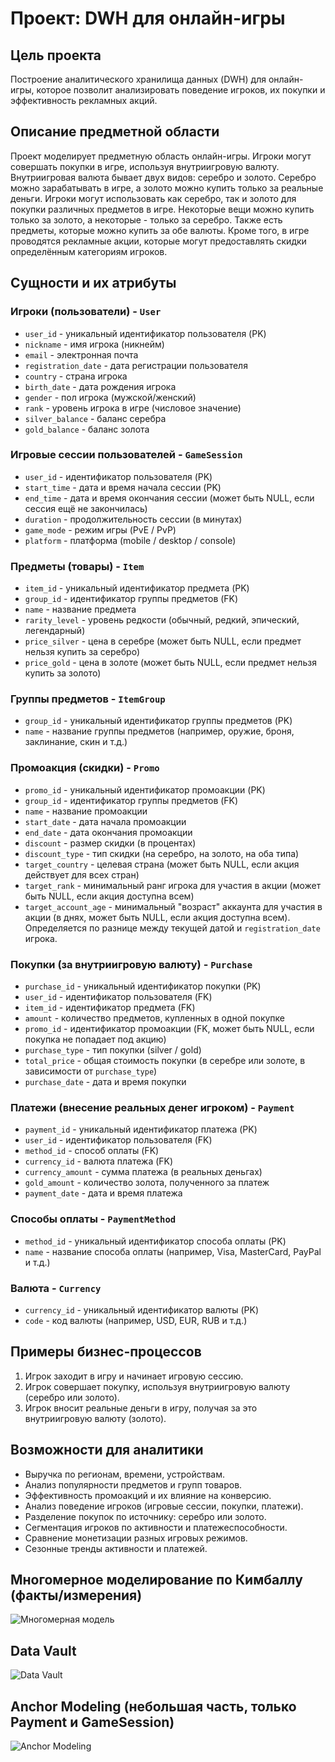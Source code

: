 # Проект: DWH для онлайн-игры

## Цель проекта
Построение аналитического хранилища данных (DWH) для онлайн-игры, которое позволит анализировать поведение игроков, их покупки и эффективность рекламных акций.

## Описание предметной области

Проект моделирует предметную область онлайн-игры. Игроки могут совершать покупки в игре, используя внутриигровую валюту. Внутриигровая валюта бывает двух видов: серебро и золото. Серебро можно зарабатывать в игре, а золото можно купить только за реальные деньги. Игроки могут использовать как серебро, так и золото для покупки различных предметов в игре. Некоторые вещи можно купить только за золото, а некоторые - только за серебро. Также есть предметы, которые можно купить за обе валюты. Кроме того, в игре проводятся рекламные акции, которые могут предоставлять скидки определённым категориям игроков.

## Сущности и их атрибуты

### Игроки (пользователи) - `User`
- `user_id` - уникальный идентификатор пользователя (PK)
- `nickname` - имя игрока (никнейм)
- `email` - электронная почта
- `registration_date` - дата регистрации пользователя
- `country` - страна игрока
- `birth_date` - дата рождения игрока
- `gender` - пол игрока (мужской/женский)
- `rank` - уровень игрока в игре (числовое значение)
- `silver_balance` - баланс серебра
- `gold_balance` - баланс золота

### Игровые сессии пользователей - `GameSession`
- `user_id` - идентификатор пользователя (PK)
- `start_time` - дата и время начала сессии (PK)
- `end_time` - дата и время окончания сессии (может быть NULL, если сессия ещё не закончилась)
- `duration` - продолжительность сессии (в минутах)
- `game_mode` - режим игры (PvE / PvP)
- `platform` - платформа (mobile / desktop / console)

### Предметы (товары) - `Item`
- `item_id` - уникальный идентификатор предмета (PK)
- `group_id` - идентификатор группы предметов (FK)
- `name` - название предмета
- `rarity_level` - уровень редкости (обычный, редкий, эпический, легендарный)
- `price_silver` - цена в серебре (может быть NULL, если предмет нельзя купить за серебро)
- `price_gold` - цена в золоте (может быть NULL, если предмет нельзя купить за золото)

### Группы предметов - `ItemGroup`
- `group_id` - уникальный идентификатор группы предметов (PK)
- `name` - название группы предметов (например, оружие, броня, заклинание, скин и т.д.)

### Промоакция (скидки) - `Promo`
- `promo_id` - уникальный идентификатор промоакции (PK)
- `group_id` - идентификатор группы предметов (FK)
- `name` - название промоакции
- `start_date` - дата начала промоакции
- `end_date` - дата окончания промоакции
- `discount` - размер скидки (в процентах)
- `discount_type` - тип скидки (на серебро, на золото, на оба типа)
- `target_country` - целевая страна (может быть NULL, если акция действует для всех стран)
- `target_rank` - минимальный ранг игрока для участия в акции (может быть NULL, если акция доступна всем)
- `target_account_age` - минимальный "возраст" аккаунта для участия в акции (в днях, может быть NULL, если акция доступна всем). Определяется по разнице между текущей датой и `registration_date` игрока.

### Покупки (за внутриигровую валюту) - `Purchase`
- `purchase_id` - уникальный идентификатор покупки (PK)
- `user_id` - идентификатор пользователя (FK)
- `item_id` - идентификатор предмета (FK)
- `amount` - количество предметов, купленных в одной покупке
- `promo_id` - идентификатор промоакции (FK, может быть NULL, если покупка не попадает под акцию)
- `purchase_type` - тип покупки (silver / gold)
- `total_price` - общая стоимость покупки (в серебре или золоте, в зависимости от `purchase_type`)
- `purchase_date` - дата и время покупки

### Платежи (внесение реальных денег игроком) - `Payment`
- `payment_id` - уникальный идентификатор платежа (PK)
- `user_id` - идентификатор пользователя (FK)
- `method_id` - способ оплаты (FK)
- `currency_id` - валюта платежа (FK)
- `currency_amount` - сумма платежа (в реальных деньгах)
- `gold_amount` - количество золота, полученного за платеж
- `payment_date` - дата и время платежа

### Способы оплаты - `PaymentMethod`
- `method_id` - уникальный идентификатор способа оплаты (PK)
- `name` - название способа оплаты (например, Visa, MasterCard, PayPal и т.д.)

### Валюта - `Currency`
- `currency_id` - уникальный идентификатор валюты (PK)
- `code` - код валюты (например, USD, EUR, RUB и т.д.)

## Примеры бизнес-процессов
1. Игрок заходит в игру и начинает игровую сессию.
2. Игрок совершает покупку, используя внутриигровую валюту (серебро или золото).
3. Игрок вносит реальные деньги в игру, получая за это внутриигровую валюту (золото).

## Возможности для аналитики
- Выручка по регионам, времени, устройствам.
- Анализ популярности предметов и групп товаров.
- Эффективность промоакций и их влияние на конверсию.
- Анализ поведение игроков (игровые сессии, покупки, платежи).
- Разделение покупок по источнику: серебро или золото.
- Сегментация игроков по активности и платежеспособности.
- Сравнение монетизации разных игровых режимов.
- Сезонные тренды активности и платежей.

## Многомерное моделирование по Кимбаллу (факты/измерения)
![Многомерная модель](drawio/dim_model.png)

## Data Vault
![Data Vault](drawio/data_vault.png)

## Anchor Modeling (небольшая часть, только Payment и GameSession)
![Anchor Modeling](drawio/anchor_model.png)
